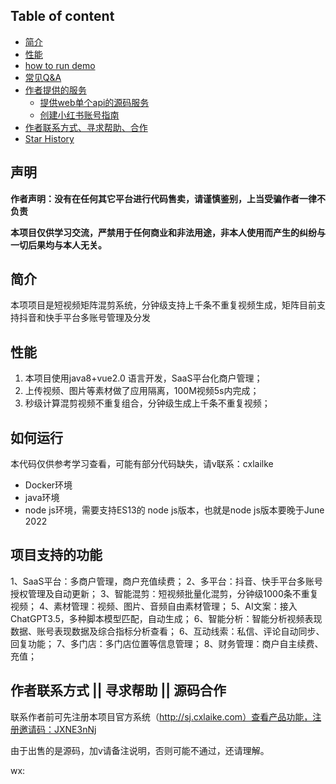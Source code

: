 ## Table of content

- [简介](#%E7%AE%80%E4%BB%8B)
- [性能](#%E6%80%A7%E8%83%BD)
- [how to run demo](#how-to-run-demo)
- [常见Q&A](#%E5%B8%B8%E8%A7%81qa)
- [作者提供的服务](#%E4%BD%9C%E8%80%85%E6%8F%90%E4%BE%9B%E7%9A%84%E6%9C%8D%E5%8A%A1)
    - [提供web单个api的源码服务](#6%E5%88%9B%E5%BB%BA%E5%B0%8F%E7%BA%A2%E4%B9%A6%E8%B4%A6%E5%8F%B7%E6%8C%87%E5%8D%97)
    - [创建小红书账号指南](#7%E6%8F%90%E4%BE%9B%E9%80%86%E5%90%91%E5%8D%95%E4%B8%AAapi%E7%9A%84%E6%BA%90%E7%A0%81%E6%9C%8D%E5%8A%A1)
- [作者联系方式、寻求帮助、合作](#%E4%BD%9C%E8%80%85%E8%81%94%E7%B3%BB%E6%96%B9%E5%BC%8F--%E5%AF%BB%E6%B1%82%E5%B8%AE%E5%8A%A9--%E5%90%88%E4%BD%9C)
- [Star History](#star-history)


## 声明

**作者声明：没有在任何其它平台进行代码售卖，请谨慎鉴别，上当受骗作者一律不负责**

**本项目仅供学习交流，严禁用于任何商业和非法用途，非本人使用而产生的纠纷与一切后果均与本人无关。**

## 简介

本项项目是短视频矩阵混剪系统，分钟级支持上千条不重复视频生成，矩阵目前支持抖音和快手平台多账号管理及分发

## 性能
1. 本项目使用java8+vue2.0 语言开发，SaaS平台化商户管理；
2. 上传视频、图片等素材做了应用隔离，100M视频5s内完成；
3. 秒级计算混剪视频不重复组合，分钟级生成上千条不重复视频；


## 如何运行
本代码仅供参考学习查看，可能有部分代码缺失，请v联系：cxlailke

- Docker环境
- java环境
- node js环境，需要支持ES13的 node js版本，也就是node js版本要晚于June 2022

## 项目支持的功能
1、SaaS平台：多商户管理，商户充值续费；
2、多平台：抖音、快手平台多账号授权管理及自动更新；
3、智能混剪：短视频批量化混剪，分钟级1000条不重复视频；
4、素材管理：视频、图片、音频自由素材管理；
5、AI文案：接入ChatGPT3.5，多种脚本模型匹配，自动生成；
6、智能分析：智能分析视频表现数据、账号表现数据及综合指标分析查看；
6、互动线索：私信、评论自动同步、回复功能；
7、多门店：多门店位置等信息管理；
8、财务管理：商户自主续费、充值；

## 作者联系方式 || 寻求帮助 || 源码合作
联系作者前可先注册本项目官方系统（http://sj.cxlaike.com）查看产品功能，注册邀请码：JXNE3nNj

由于出售的是源码，加v请备注说明，否则可能不通过，还请理解。

wx:

